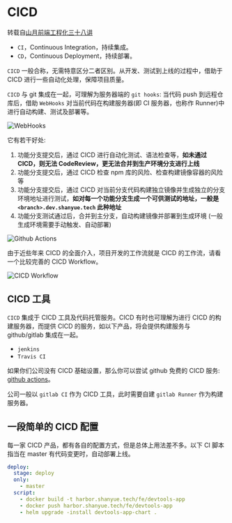 # CICD

转载自[山月前端工程化三十八讲](https://q.shanyue.tech/engineering/)

- `CI`，Continuous Integration，持续集成。
- `CD`，Continuous Deployment，持续部署。

`CICD` 一般合称，无需特意区分二者区别。从开发、测试到上线的过程中，借助于 CICD 进行一些自动化处理，保障项目质量。

`CICD` 与 git 集成在一起，可理解为服务器端的 `git hooks`: 当代码 push 到远程仓库后，借助 `WebHooks` 对当前代码在构建服务器(即 CI 服务器，也称作 Runner)中进行自动构建、测试及部署等。

![WebHooks](https://cdn.jsdelivr.net/gh/shfshanyue/assets/2021-11-17/clipboard-6509.1b9b98.webp)

它有若干好处:

1. 功能分支提交后，通过 CICD 进行自动化测试、语法检查等，**如未通过 CICD，则无法 CodeReview，更无法合并到生产环境分支进行上线**
1. 功能分支提交后，通过 CICD 检查 npm 库的风险、检查构建镜像容器的风险等
1. 功能分支提交后，通过 CICD 对当前分支代码构建独立镜像并生成独立的分支环境地址进行测试，**如对每一个功能分支生成一个可供测试的地址，一般是 `<branch>.dev.shanyue.tech` 此种地址**
1. 功能分支测试通过后，合并到主分支，自动构建镜像并部署到生成环境 (一般生成环境需要手动触发、自动部署)

![Github Actions](https://cdn.jsdelivr.net/gh/shfshanyue/assets/2021-11-17/pr-checks-final.26fba2.webp)

由于近些年来 CICD 的全面介入，项目开发的工作流就是 CICD 的工作流，请看一个比较完善的 CICD Workflow。

![CICD Workflow](https://cdn.jsdelivr.net/gh/shfshanyue/assets/2021-11-17/clipboard-7669.a41a94.webp)

## CICD 工具

`CICD` 集成于 CICD 工具及代码托管服务。CICD 有时也可理解为进行 CICD 的构建服务器，而提供 CICD 的服务，如以下产品，将会提供构建服务与 github/gitlab 集成在一起。

- `jenkins`
- `Travis CI`

如果你们公司没有 CICD 基础设置，那么你可以尝试 github 免费的 CICD 服务: [github actions](https://github.com/features/actions)。

公司一般以 `gitlab CI` 作为 CICD 工具，此时需要自建 `gitlab Runner` 作为构建服务器。

## 一段简单的 CICD 配置

每一家 CICD 产品，都有各自的配置方式，但是总体上用法差不多。以下 CI 脚本指当在 master 有代码变更时，自动部署上线。

```yaml
deploy:
  stage: deploy
  only:
    - master
  script:
    - docker build -t harbor.shanyue.tech/fe/devtools-app
    - docker push harbor.shanyue.tech/fe/devtools-app
    - helm upgrade -install devtools-app-chart .
```
